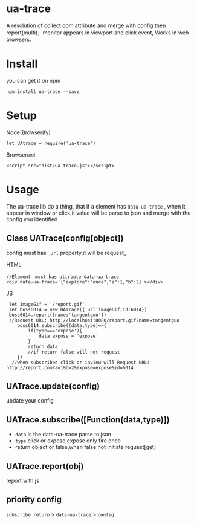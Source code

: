 # ua-trace
A resolution of collect dom attribute and merge with config then report(multi)，monitor appears in viewport  and click event, Works in web browsers.

# Install
 you can get it on npm
 ```
 npm install ua-trace --save
 ```

# Setup
Node(Browserify)
```
let UAtrace = require('ua-trace')
```

Browser`umd`

```
<script src="dist/ua-trace.js"></script>
```

# Usage

The ua-trace lib do a thing, that if a element has `data-ua-trace` ,  when it appear in window or click,it value will be parse to json and merge with the config you identified

## Class UATrace(config[object])

config must has `_url` property,it will be request_

HTML
```
//Element　must has attrbute data-ua-trace
<div data-ua-trace='{"explore":"once","a":1,"b":2}'></div>
```

JS
```
 let imageGif = '/report.gif'
 let boss6014 = new UATrace({_url:imageGif,id:6014})
 boss6014.report({name:'tangentguo'})
 //Request URL: http://localhost:8080/report.gif?name=tangentguo
    boss6014.subscribe((data,type)=>{
        if(type==='expose'){
            data.expose = 'expose'
        }
        return data
        //if return false will not request
    })
  //when subscribed click or inview will Request URL: http://report.com?a=1&b=2&expose=expose&id=6014

```

## UATrace.update(config)
update your config

## UATrace.subscribe([Function(data,type)])
- `data` is the data-ua-trace parse to json
- `type` click or expose,expose only fire once
- return object or false,when false not initiate request[get]

## UATrace.report(obj)
report with js

## priority config
`subscribe return` > `data-ua-trace` > `config`

